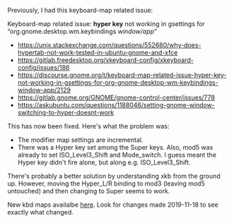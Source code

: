Previously, I had this keyboard-map related issue:

Keyboard-map related issue: __hyper key__ not working in gsettings for “org.gnome.desktop.wm.keybindings *window/app*”
 - https://unix.stackexchange.com/questions/552680/why-does-hypertab-not-work-tested-in-ubuntu-gnome-and-xfce
 - https://gitlab.freedesktop.org/xkeyboard-config/xkeyboard-config/issues/186
 - https://discourse.gnome.org/t/keyboard-map-related-issue-hyper-key-not-working-in-gsettings-for-org-gnome-desktop-wm-keybindings-window-app/2129
 - https://gitlab.gnome.org/GNOME/gnome-control-center/issues/778
 - https://askubuntu.com/questions/1188046/setting-gnome-window-switching-to-hyper-doesnt-work

This has now been fixed. Here's what the problem was:
- The modifier map settings are incremental.
- There was a Hyper key set among the Super keys. Also, mod5 was already to set ISO_Level3_Shift and Mode_switch. I guess meant the Hyper key didn't fire alone, but along e.g. ISO_Level3_Shift.

There's probably a better solution by understanding xkb from the ground up. However, moving the Hyper_L/R binding to mod3 (leaving mod5 untouched) and then changing <HYPE> to Super seems to work.

New kbd maps availalbe [here](maps/v1). Look for changes made 2019-11-18 to see exactly what changed.
